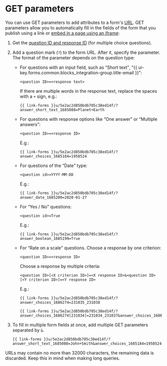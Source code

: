 # GET parameters

You can use GET parameters to add attributes to a form's [URL]({{link-wikipedia-url}}). GET parameters allow you to automatically fill in the fields of the form that you publish using a link or [embed in a page using an iframe](publish.md#publlish-site):

1. Get the [question ID and response ID](question-id.md) (for multiple choice questions).

1. Add a question mark (`?`) to the form URL. After it, specify the parameter. The format of the parameter depends on the question type:

   * For questions with an input field, such as <q>Short text</q>, <q>{{ ui-key.forms.common.blocks_integration-group.title-email }}</q>:
      ```
      <question ID>=<response text>
      ```
      If there are multiple words in the response text, replace the spaces with a `+` sign, e.g.:
      ```
      {{ link-forms }}u/5e2ac2d850bdb705c38ed14f/?answer_short_text_1685088=Planet+Earth
      ```
   * For questions with response options like <q>One answer</q> or <q>Multiple answers</q>:
      ```
      <question ID>=<response ID>
      ```
      E.g.:
      ```
      {{ link-forms }}u/5e2ac2d850bdb705c38ed14f/?answer_choices_1685184=1958524
      ```
   * For questions of the <q>Date</q> type:
      ```
      <question id>=YYYY-MM-DD
      ```
      E.g.:
      ```
      {{ link-forms }}u/5e2ac2d850bdb705c38ed14f/?answer_date_1685200=2020-01-27
      ```
   * For <q>Yes / No</q> questions:
      ```
      <question id>=True
      ```
      E.g.:
      ```
      {{ link-forms }}u/5e2ac2d850bdb705c38ed14f/?answer_boolean_1685199=True
      ```
   * For <q>Rate on a scale</q> questions.
      Choose a response by one criterion:
      ```
      <question ID>=<response ID>
      ```
      Choose a response by multiple criteria:
      ```
      <question ID>[<X criterion ID>]=<X response ID>&<question ID>[<Y criterion ID>]=<Y response ID>
      ```
      E.g.:
      ```
      {{ link-forms }}u/5e2ac2d850bdb705c38ed14f/?answer_choices_1686274=231035_231038
      ```
      ```
      {{ link-forms }}u/5e2ac2d850bdb705c38ed14f/?answer_choices_1686274[231034]=231034_231037&answer_choices_1686274[231035]=231035_231038
      ```
1. To fill in multiple form fields at once, add multiple GET parameters separated by `&`.
   ```
   {{ link-forms }}u/5e2ac2d850bdb705c38ed14f/?answer_short_text_1685088=John+Smith&answer_choices_1685184=1958524
   ```

URLs may contain no more than 32000 characters, the remaining data is discarded. Keep this in mind when making long queries.
